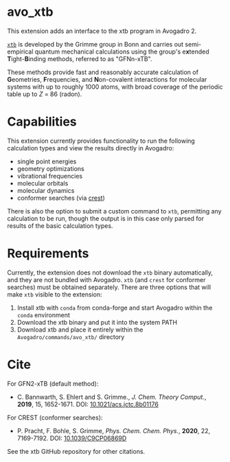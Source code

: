 # avo_xtb
This extension adds an interface to the xtb program in Avogadro 2.

[`xtb`](https://github.com/grimme-lab/xtb) is developed by the Grimme group in Bonn and carries out semi-empirical quantum mechanical calculations using the group's e**x**tended **T**ight-**B**inding methods, referred to as "GFNn-xTB".

These methods provide fast and reasonably accurate calculation of **G**eometries, **F**requencies, and **N**on-covalent interactions for molecular systems with up to roughly 1000 atoms, with broad coverage of the periodic table up to *Z* = 86 (radon).

# Capabilities

This extension currently provides functionality to run the following calculation types and view the results directly in Avogadro:
* single point energies
* geometry optimizations
* vibrational frequencies
* molecular orbitals
* molecular dynamics
* conformer searches (via [crest](https://github.com/crest-lab))

There is also the option to submit a custom command to `xtb`, permitting any calculation to be run, though the output is in this case only parsed for results of the basic calculation types.

# Requirements

Currently, the extension does not download the `xtb` binary automatically, and they are not bundled with Avogadro. `xtb` (and `crest` for conformer searches) must be obtained separately. There are three options that will make `xtb` visible to the extension:
1. Install xtb with `conda` from conda-forge and start Avogadro within the `conda` environment
2. Download the xtb binary and put it into the system PATH
3. Download xtb and place it entirely within the `Avogadro/commands/avo_xtb/` directory

# Cite

For GFN2-xTB (default method):
* C. Bannwarth, S. Ehlert and S. Grimme., *J. Chem. Theory Comput.*, **2019**, 15, 1652-1671. DOI: [10.1021/acs.jctc.8b01176](https://dx.doi.org/10.1021/acs.jctc.8b01176)

For CREST (conformer searches):
* P. Pracht, F. Bohle, S. Grimme, *Phys. Chem. Chem. Phys.*, **2020**, 22, 7169-7192. DOI: [10.1039/C9CP06869D](https://dx.doi.org/10.1039/C9CP06869D)

See the xtb GitHub repository for other citations.
